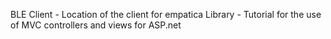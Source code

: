 BLE Client - Location of the client for empatica
Library - Tutorial for the use of MVC controllers and views for ASP.net
